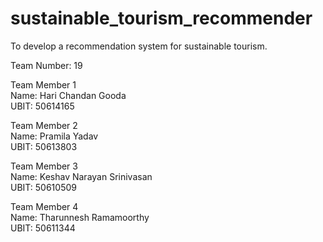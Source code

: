 # sustainable_tourism_recommender
To develop a recommendation system for sustainable tourism.

Team Number: 19

Team Member 1  
Name: Hari Chandan Gooda  
UBIT: 50614165  

Team Member 2  
Name: Pramila Yadav  
UBIT: 50613803  

Team Member 3  
Name: Keshav Narayan Srinivasan  
UBIT: 50610509  

Team Member 4  
Name: Tharunnesh Ramamoorthy  
UBIT: 50611344  
